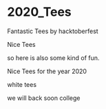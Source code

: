 # 2020_Tees

Fantastic Tees by hacktoberfest


Nice Tees 


so here is also some kind of fun.


Nice Tees for the year 2020

white tees



we will back soon  college 

